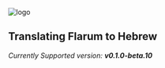 ![logo](https://i.imgur.com/PVTAWUy.png)
## Translating Flarum to Hebrew

*Currently Supported version: **v0.1.0-beta.10***